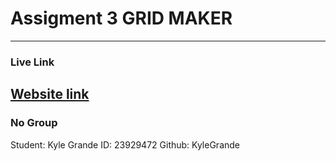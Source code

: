 # Assigment 3 GRID MAKER
----------
### Live Link
[Website link](https://kylegrande.github.io/assignment-3-grid-maker/)
----------
### No Group
Student: Kyle Grande 
ID: 23929472 
Github: KyleGrande